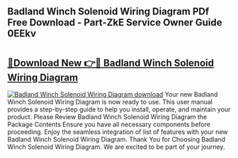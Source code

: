 ## Badland Winch Solenoid Wiring Diagram PDf Free Download - Part-ZkE Service Owner Guide 0EEkv

# <h2><a href="http://dfun5g.blite.top/?on=Badland+Winch+Solenoid+Wiring+Diagram">🔗Download New 👉🔴 Badland Winch Solenoid Wiring Diagram</a></h2>

[![Badland Winch Solenoid Wiring Diagram download](https://i.imgur.com/lujVjoI.png)](http://dfun5g.blite.top/?on=Badland+Winch+Solenoid+Wiring+Diagram)
Your new Badland Winch Solenoid Wiring Diagram is now ready to use. This user manual provides a step-by-step guide to help you install, operate, and maintain your product. Please Review Badland Winch Solenoid Wiring Diagram the Package Contents Ensure you have all necessary components before proceeding. Enjoy the seamless integration of list of features with your new Badland Winch Solenoid Wiring Diagram. Thank You for Choosing Badland Winch Solenoid Wiring Diagram. We are excited to be part of your journey.
